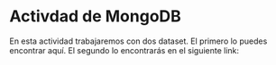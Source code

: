 # Activdad de MongoDB

En esta actividad trabajaremos con dos dataset. El primero lo puedes encontrar aquí. El segundo lo encontrarás en el siguiente link:

